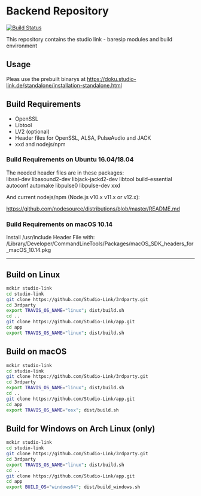 # Backend Repository

[![Build Status](https://travis-ci.org/Studio-Link/app.svg?branch=v19.xx.x)](https://travis-ci.org/Studio-Link/app)

This repository contains the studio link - baresip modules and build environment

## Usage

Pleas use the prebuilt binarys at https://doku.studio-link.de/standalone/installation-standalone.html

## Build Requirements

- OpenSSL
- Libtool
- LV2 (optional)
- Header files for OpenSSL, ALSA, PulseAudio and JACK
- xxd and nodejs/npm

### Build Requirements on Ubuntu 16.04/18.04

The needed header files are in these packages:  
libssl-dev libasound2-dev libjack-jackd2-dev libtool build-essential 
autoconf automake libpulse0 libpulse-dev xxd

And current nodejs/npm (Node.js v10.x v11.x or v12.x):

https://github.com/nodesource/distributions/blob/master/README.md

### Build Requirements on macOS 10.14

Install /usr/include Header File with:
/Library/Developer/CommandLineTools/Packages/macOS_SDK_headers_for_macOS_10.14.pkg

---

## Build on Linux

```bash
mdkir studio-link
cd studio-link
git clone https://github.com/Studio-Link/3rdparty.git
cd 3rdparty
export TRAVIS_OS_NAME="linux"; dist/build.sh
cd ..
git clone https://github.com/Studio-Link/app.git
cd app
export TRAVIS_OS_NAME="linux"; dist/build.sh
```

## Build on macOS

```bash
mdkir studio-link
cd studio-link
git clone https://github.com/Studio-Link/3rdparty.git
cd 3rdparty
export TRAVIS_OS_NAME="linux"; dist/build.sh
cd ..
git clone https://github.com/Studio-Link/app.git
cd app
export TRAVIS_OS_NAME="osx"; dist/build.sh
```

## Build for Windows on Arch Linux (only)

```bash
mdkir studio-link
cd studio-link
git clone https://github.com/Studio-Link/3rdparty.git
cd 3rdparty
export TRAVIS_OS_NAME="linux"; dist/build.sh
cd ..
git clone https://github.com/Studio-Link/app.git
cd app
export BUILD_OS="windows64"; dist/build_windows.sh
```
